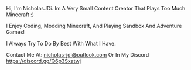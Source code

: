 Hi, I'm NicholasJDi. Im A Very Small Content Creator That Plays Too Much Minecraft :)

I Enjoy Coding, Modding Minecraft, And Playing Sandbox And Adventure Games!

I Always Try To Do By Best With What I Have.

Contact Me At: nicholas-jdi@outlook.com Or In My Discord https://discord.gg/Q6p3Sxatwj
